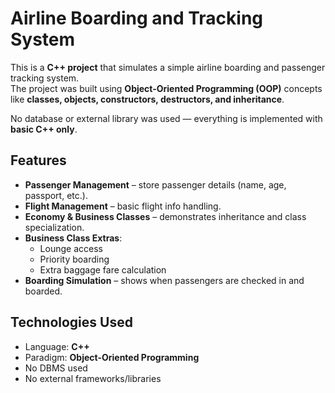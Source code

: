 # Airline Boarding and Tracking System

This is a **C++ project** that simulates a simple airline boarding and passenger tracking system.  
The project was built using **Object-Oriented Programming (OOP)** concepts like **classes, objects, constructors, destructors, and inheritance**.  

No database or external library was used — everything is implemented with **basic C++ only**.

## Features
- **Passenger Management** – store passenger details (name, age, passport, etc.).
- **Flight Management** – basic flight info handling.
- **Economy & Business Classes** – demonstrates inheritance and class specialization.
- **Business Class Extras**:
  - Lounge access
  - Priority boarding
  - Extra baggage fare calculation
- **Boarding Simulation** – shows when passengers are checked in and boarded.

## Technologies Used
- Language: **C++**
- Paradigm: **Object-Oriented Programming**
- No DBMS used  
- No external frameworks/libraries
